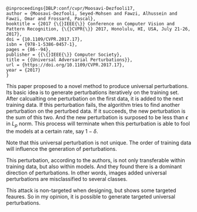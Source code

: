```
@inproceedings{DBLP:conf/cvpr/Moosavi-Dezfooli17,
author = {Moosavi-Dezfooli, Seyed-Mohsen and Fawzi, Alhussein and Fawzi, Omar and Frossard, Pascal},
booktitle = {2017 {\{}IEEE{\}} Conference on Computer Vision and Pattern Recognition, {\{}CVPR{\}} 2017, Honolulu, HI, USA, July 21-26, 2017},
doi = {10.1109/CVPR.2017.17},
isbn = {978-1-5386-0457-1},
pages = {86--94},
publisher = {{\{}IEEE{\}} Computer Society},
title = {{Universal Adversarial Perturbations}},
url = {https://doi.org/10.1109/CVPR.2017.17},
year = {2017}
}
```

This paper proposed to a novel method to produce universal perturbations. Its basic idea is to generate perturbations iteratively on the training set. After calcualting one perturbation on the first data, it is added to the next training data. If this perturbation fails, the algorithm tries to find another perturbation on the perturbed data. If it succeeds, the new perturbation is the sum of this two. And the new perturbation is surposed to be less than $\epsilon$ in $L_p$ norm. This process will terminate when this perturbation is able to fool the models at a certain rate, say $1-\delta$. 

Note that this universal perturbation is not unique. The order of training data will influence the generation of perturbations.

This perturbation, according to the authors, is not only transferable within training data, but also within models. And they found there is a dominant direction of perturbations. In other words, images added universal perturbations are misclassified to several classes.

This attack is non-targeted when designing, but shows some targeted feaures. So in my opinion, it is possible to generate targeted universal perturbations.